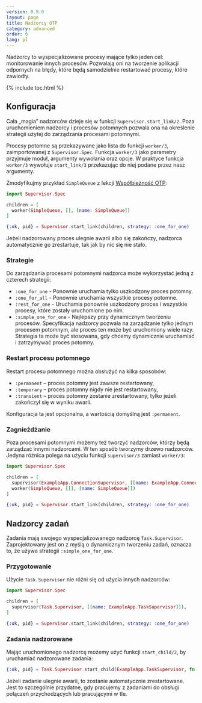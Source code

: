 ```yaml
---
version: 0.9.0
layout: page
title: Nadzorcy OTP
category: advanced
order: 6
lang: pl
---
```


Nadzorcy to wyspecjalizowane procesy mające tylko jeden cel: monitorowanie innych procesów. Pozwalają oni na tworzenie aplikacji odpornych na błędy, które będą samodzielnie restartować procesy, które zawiodły. 

{% include toc.html %}

## Konfiguracja

Cała „magia” nadzorców dzieje się w funkcji `Supervisor.start_link/2`.  Poza uruchomieniem nadzorcy i procesów potomnych pozwala ona na określenie strategii użytej do zarządzania procesami potomnymi.

Procesy potomne są przekazywane jako lista do funkcji `worker/3`, zaimportowanej z `Supervisor.Spec`. Funkcja `worker/3` jako parametry przyjmuje moduł, argumenty wywołania oraz opcje. W praktyce funkcja `worker/3` wywołuje `start_link/3` przekazując do niej podane przez nasz argumenty.

Zmodyfikujmy przykład `SimpleQueue` z lekcji [Współbieżność OTP](../../advanced/otp-concurrency):

```elixir
import Supervisor.Spec

children = [
  worker(SimpleQueue, [], [name: SimpleQueue])
]

{:ok, pid} = Supervisor.start_link(children, strategy: :one_for_one)
```

Jeżeli nadzorowany proces ulegnie awarii albo się zakończy, nadzorca automatycznie go zrestartuje, tak jak by nic się nie stało.

### Strategie

Do zarządzania procesami potomnymi nadzorca może wykorzystać jedną z czterech strategii:

+ `:one_for_one` - Ponownie uruchamia tylko uszkodzony proces potomny.
+ `:one_for_all` - Ponownie uruchamia wszystkie procesy potomne.
+ `:rest_for_one` - Uruchamia ponownie uszkodzony proces i wszystkie procesy, które zostały uruchomione po nim.
+ `:simple_one_for_one` - Najlepszy przy dynamicznym tworzeniu procesów. Specyfikacja nadzorcy pozwala na zarządzanie tylko jednym procesem potomnym, ale proces ten może być uruchomiony wiele razy. Strategia ta może być stosowana, gdy chcemy dynamicznie uruchamiać i zatrzymywać proces potomny.  

### Restart procesu potomnego

Restart procesu potomnego można obsłużyć na kilka sposobów:

+ `:permanent` – proces potomny jest zawsze restartowany,
+ `:temporary` – proces potomny nigdy nie jest restartowany,
+ `:transient` – proces potomny zostanie zrestartowany, tylko jeżeli zakończył się w wyniku awarii.
 
Konfiguracja ta jest opcjonalna, a wartością domyślną jest `:permanent`. 

### Zagnieżdżanie

Poza procesami potomnymi możemy też tworzyć nadzorców, którzy będą zarządzać innymi nadzorcami. W ten sposób tworzymy drzewo nadzorców. Jedyna różnica polega na użyciu funkcji `supervisor/3` zamiast `worker/3`:

```elixir
import Supervisor.Spec

children = [
  supervisor(ExampleApp.ConnectionSupervisor, [[name: ExampleApp.ConnectionSupervisor]]),
  worker(SimpleQueue, [[], [name: SimpleQueue]])
]

{:ok, pid} = Supervisor.start_link(children, strategy: :one_for_one)
```

## Nadzorcy zadań

Zadania mają swojego wyspecjalizowanego nadzorcę `Task.Supervisor`. Zaprojektowany jest on z myślą o dynamicznym tworzeniu zadań, oznacza to, że używa strategii `:simple_one_for_one`.

### Przygotowanie

Użycie `Task.Supervisor` nie różni się od użycia innych nadzorców:

```elixir
import Supervisor.Spec

children = [
  supervisor(Task.Supervisor, [[name: ExampleApp.TaskSupervisor]]),
]

{:ok, pid} = Supervisor.start_link(children, strategy: :one_for_one)
```

### Zadania nadzorowane

Mając uruchomionego nadzorcę możemy użyć funkcji `start_child/2`, by uruchamiać nadzorowane zadania:

```elixir
{:ok, pid} = Task.Supervisor.start_child(ExampleApp.TaskSupervisor, fn -> background_work end)
```

Jeżeli zadanie ulegnie awarii, to zostanie automatycznie zrestartowane. Jest to szczególnie przydatne, gdy pracujemy z zadaniami do obsługi połączeń przychodzących lub pracującymi w tle.